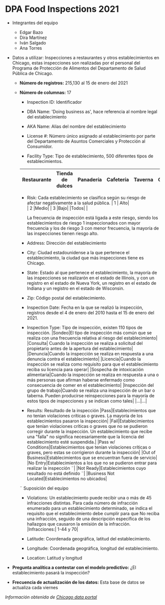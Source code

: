 # DPA Food Inspections 2021

* Integrantes del equipo
  * Edgar Bazo
  * Dira Martínez
  * Iván Salgado
  * Ana Torres
  
  
* Datos a utilizar: Inspecciones a restaurantes y otros establecimientos en Chicago, estas inspecciones son realizadas por el personal del Programa de Protección de Alimentos del Departamento de Salud Pública de Chicago. 

  * **Número de registros:** 215,130 al 15 de enero del 2021
  * **Número de columnas:** 17
 
    * Inspection ID: Identificador
    
    * DBA Name: 'Doing business as', hace referencia al nombre legal del establecimiento
    
    * AKA Name: Alias del nombre del establecimiento
    
    * License #: Número único asignado al establecimiento por parte del Departamento de Asuntos Comerciales y Protección al Consumidor. 
    
    * Facility Type: Tipo de establecimiento, 500 diferentes tipos de establecimientos. 
    
    | Restaurante|Tienda de dulces|Panadería|Cafetería|Taverna|Guardería|Hospital|Licorería|Gasolinera|...|
    |:----------:|:-------------:|:------:|:----------:|:-------------:|:------:|:----------:|:-------------:|:------:|:------:|
    
    * Risk: Cada establecimiento se clasifica según su riesgo de afectar negativamente a la salud pública.
     | 1 	| Alto|  
     | 2 	|Medio| 
     | 3  |Bajo|
     |Todos| |  	
      
        La frecuencia de inspección está ligada a este riesgo, siendo los establecimientos de riesgo 1 inspeccionados con mayor frecuencia y los de riesgo 3 con     menor frecuencia, la mayoría de las inspecciones tienen riesgo alto.
 
    * Address: Dirección del establecimiento 
    
    * City: Ciudad estadounidense a la que pertenece el establecimiento, la ciudad que más inspecciones tiene es Chicago.
    
    * State: Estado al que pertenece el establecimiento, la mayoría de las inspecciones se realizarón en el estado de Illinois, y con un registro en el estado de Nueva York, un registro en el estado de Indiana y un registro en el estado de Wisconsin.
    
    * Zip: Código postal del establecimiento.
    
    * Inspection Date: Fecha en la que se realizó la inspección, registros desde el 4 de enero del 2010 hasta el 15 de enero del 2021.
    
    * Inspection Type: Tipo de inspección, existen 110 tipos de inspección.
     |Sondeo|El tipo de inspección más común que se realiza con una frecuencia relativa al riesgo del establecimiento|
     |Consulta| Cuando la inspección se realiza a solicitud del propietario antes de la apertura del establecimiento|
     |Denuncia|Cuando la inspección se realiza en respuesta a una denuncia contra el establecimiento|
     |Licencia|Cuando la inspección se realiza como requisito para que el establecimiento reciba su licencia para operar|
     |Sospecha de intoxicación alimentaria|Cuando la inspección se realiza en respuesta a una o más personas que afirman haberse enfermado como consecuencia de comer en el establecimiento|
     |Inspección del grupo de trabajo|Cuando se realiza una inspección de un bar o taberna. Pueden producirse reinspecciones para la mayoría de estos tipos de inspecciones y se indican como tales|
     |...|...|

    * Results: Resultado de la inspección
     |Pass|Establecimientos que no tenían violaciones críticas o graves. La mayoría de los establecimientos pasaron la inspección|
     |Fail|Establecimientos que tenían violaciones críticas o graves que no se pudieron corregir durante la inspección. Un establecimiento que recibe una "falla"  no significa necesariamente que la licencia del establecimiento esté suspendida.| 
     |Pass w/ Conditions|Establecimientos que tenían violaciones críticas o graves, pero estas se corrigieron durante la inspección|
     |Out of Business|Establecimientos que se encuentran fuera de servicio|
     |No Entry|Establecimientos a los que no se pudieron entrar para realizar la inspección ¨|
     |Not Ready|Establecimientos cuyo resultado no está definido ¨|
     |Business Not Located|Establecimientos no ubicados|
     
     ¨ Suposición del equipo
    
    * Violations: Un establecimiento puede recibir una o más de 45 infracciones distintas. Para cada número de infracción enumerado para un establecimiento determinado, se indica el requisito que el establecimiento debe cumplir para que No reciba una infracción, seguido de una descripción específica de los hallazgos que causaron la emisión de la infracción.
     |Infracciones:| 1-44 y 70|
    
    * Latitude: Coordenada geográfica, latitud del establecimiento.
    
    * Longitude: Coordenada geográfica, longitud del establecimiento.
    
    * Location: Latitud y longitud   
     

* **Pregunta analítica a contestar con el modelo predictivo:** ¿El establecimiento pasará la inspección?


* **Frecuencia de actualización de los datos:** Esta base de datos se actualiza cada viernes 

*Información obtenida de [Chicago data portal](https://data.cityofchicago.org/Health-Human-Services/Food-Inspections/4ijn-s7e5)*

